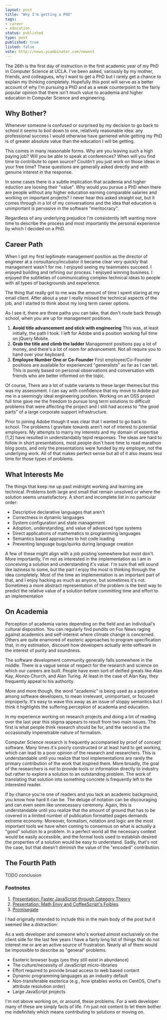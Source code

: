 ```yaml
---
layout: post
title: "Why I'm getting a PhD"
tags:
- career
- education
status: published
type: post
published: true
listed: false
vote: http://news.ycombinator.com/newest
---
```


The 26th is the first day of instruction in the first academic year of my PhD in Computer Science at UCLA. I've been asked, variously by my mother, friends, and colleagues, why I want to get a PhD but I rarely get a chance to explain my thinking completely. Hopefully this post will serve as a better account of why I'm pursuing a PhD and as a weak counterpoint to the fairly popular opinion that there isn't much value to academia and higher education in Computer Science and engineering.

## Why Bother?

Whenever someone is confused or surprised by my decision to go back to school it seems to boil down to one, relatively reasonable idea: any professional success I would otherwise have garnered while getting my PhD is of greater absolute value than the education I will be getting.

This comes in many reasonable forms. Why are you leaving such a high paying job? Will you be able to speak at conferences? When will you find time to contribute to open source? Couldn't you just work on those ideas in your free time? These questions are generally asked directly and with genuine interest in the response.

In some cases there is a subtle implication that academia and higher eduction are loosing their "value". Why would you pursue a PhD when there are people without any higher education earning comparable salaries and working on important projects? I never hear this asked straight out, but it comes through in a lot of my conversations and the idea that education is unimportant is pervasive in the software "meritocracy".

Regardless of any underlying prejudice I'm consistently left wanting more time to describe the process and most importantly the personal experience by which I decided on a PhD.

## Career Path

When I got my first legitimate management position as the director of engineer at a consultancy/incubator it became clear very quickly that management wasn't for me. I enjoyed seeing my teammates succeed. I enjoyed building and refining our process. I enjoyed winning business. I enjoyed the subtleties of communicating complex technical ideas to people with all types of backgrounds and experience.

The thing that really got to me was the amount of time I spent staring at my email client. After about a year I really missed the technical aspects of the job, and I started to think about my long term career options.

As I see it, there are three paths you can take, that don't route back through school, when you are up for management positions.

1. **Avoid title advancement and stick with engineering** This was, at least initially, the path I took. I left for Adobe and a position working full time on jQuery Mobile.
2. **Grab the title and climb the ladder** Management positions pay a lot of money, and there's a lot of room for advancement. Not all require you to hand over your keyboard.
3. **Employee Number One or Co-Founder** First employee/Co-Founder positions are available for experienced "generalists" as far as I can tell. This is purely based on personal observations and conversation with friends who are better informed on the topic.

Of course, There are a lot of subtle variants to these larger themes but this was my assessment. I can say with confidence that my move to Adobe put me in a seemingly ideal engineering position. Working on an OSS project full time gave me the freedom to pursue long term solutions to difficult problems that were affecting the project and I still had access to "the good parts" of a large corporate support infrastructure.

Prior to joining Adobe though it was clear that I wanted to go back to school. The problems I gravitate towards aren't *not* of interest to potential employers. My attempts to marry my interests and my domain of expertise [1,2] have resulted in understandably tepid responses. The ideas are hard to follow in short presentations, most people don't have time to read marathon blog posts, and only the presentations were funded by my employer, not the underlying work. All of that makes perfect sense but all of it also means less time for those types of problems.

## What Interests Me

The things that keep me up past midnight working and learning are technical. Problems both large and small that remain unsolved or where the solution seems unsatisfactory. A short and incomplete list in no particular order:

* Descriptive declarative languages that aren't
* Correctness in dynamic languages
* System configuration and state management
* Adoption, understanding, and value of advanced type systems
* Direct applications of mathematics to programming languages
* Semantics based approaches to hot code loading
* Preventing language bugs/quirks during language creation

A few of these might align with a job posting somewhere but most don't. More importantly, I'm not as interested in the implementation as I am in conceiving a solution and understanding it's value. I'm sure that will sound like laziness to some, but the part I enjoy the most is thinking through the idea completely. Most of the time an implementation is an important part of that, and I enjoy hacking as much as anyone, but sometimes it's not. Sometimes a more abstract representation of the problem is the best way to predict the relative value of a solution before committing time and effort to an implementation

## On Academia

Perception of academia varies depending on the field and an individual's cultural disposition. You can regularly find pundits on Fox News raging against academics and self-interest where climate change is concerned. Others are quite enamored of esoteric approaches to program specification that, in my estimation, discount how developers actually write software in the interest of purity and soundness.

The software development community generally falls somewhere in the middle. There is a vague sense of respect for the research and science on which our careers are built. People have even sort of deified greats like Alan Kay, Alonzo Church, and Alan Turing. At least in the case of Alan Kay, they frequently appeal to his authority.

More and more though, the word "academic" is being used as a pejorative among software developers, to mean irrelevant, unimportant, or focused improperly. It's easy to wave this away as an issue of sloppy semantics but I think it highlights the suffering perception of academia and education.

In my experience working on research projects and doing a lot of reading over the last year this stigma appears to result from two main issues. The first is what people think research should be for, and the second is the occasionally impenetrable nature of formalism.

Computer Science research is frequently accompanied by proof of concept software. Many times it's poorly constructed or at least hard to get working, which can lead to a poor opinion of the research and researchers. This is understandable until you realize that tool implementations are rarely the primary contribution of the work that inspired them. More broadly, the goal of the researchers is *not* to provide tools or information directly to industry but rather to explore a solution to an outstanding problem. The work of translating that solution into something concrete is frequently left to the interested reader.

If by chance you're one of readers and you lack an academic background, you know how hard it can be. The deluge of notation can be discouraging and can even seem like unnecessary ceremony. Again, this is understandable until you realize that the amount of ground that has to be covered in a limited number of publication formatted pages demands extreme economy. Moreover, formalism, notation and logic are the most important tools we have when coming to consensus on what is actually a "good" solution to a problem. In a perfect world all the necessary context would be easily accessible, and the formal tools used to establish desired the properties of a solution would be easy to understand. Sadly, that's not the case, but that doesn't diminish the value of the "encoded" contribution.

## The Fourth Path

TODO conclusion

### Footnotes

1. [Presentation: Faster JavaScript through Category Theory](/2013/08/29/presentation-faster-javascript-through-category-theory/)
2. [Presentation: Math Envy and CoffeeScript's Foibles](/2013/07/19/presentation-math-envy-and-coffeescripts-foibles/)
3. [Promisegate]()

I had originally intended to include this in the main body of the post but it seemed like a distraction:

As a web developer and someone who's worked almost exclusively on the client side for the last few years I have a fairly long list of things that do not interest me or are an active source of frustration. Nearly all of them would be impossible to describe as "general" problems.

* Esoteric browser bugs (yes they still exist in abundance)
* The culture/necessity of JavaScript micro-libraries
* Effort required to provide broad access to web based content
* Dynamic programming languages as an industry default
* Non-transferable esoterica (e.g., how iptables works on CentOS, Chef's attribute resolution order)
* Large JavaScript projects

I'm not above working on, or around, these problems. For a web developer many of these are simply facts of life. I'm just not content to let them bother me indefinitely which means contributing to solutions or moving on.
